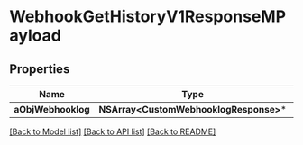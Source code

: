 # WebhookGetHistoryV1ResponseMPayload

## Properties
Name | Type | Description | Notes
------------ | ------------- | ------------- | -------------
**aObjWebhooklog** | **NSArray&lt;CustomWebhooklogResponse&gt;*** |  | 

[[Back to Model list]](../README.md#documentation-for-models) [[Back to API list]](../README.md#documentation-for-api-endpoints) [[Back to README]](../README.md)


